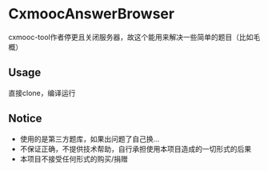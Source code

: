 # CxmoocAnswerBrowser
cxmooc-tool作者停更且关闭服务器，故这个能用来解决一些简单的题目（比如毛概）

## Usage

直接clone，编译运行

## Notice

- 使用的是第三方题库，如果出问题了自己换...
- 不保证正确，不提供技术帮助，自行承担使用本项目造成的一切形式的后果
- 本项目不接受任何形式的购买/捐赠
